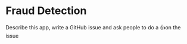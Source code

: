 # Fraud Detection

Describe this app, write a GitHub issue and ask people to do a :thumbsup:on the issue
